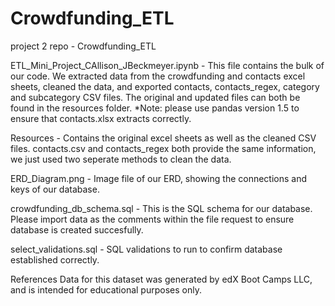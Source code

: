 # Crowdfunding_ETL
project 2 repo - Crowdfunding_ETL


ETL_Mini_Project_CAllison_JBeckmeyer.ipynb - This file contains the bulk of our code. We extracted data from the crowdfunding and contacts excel sheets, cleaned the data, and exported contacts, contacts_regex, category and subcategory CSV files. The original and updated files can both be found in the resources folder. *Note: please use pandas version 1.5 to ensure that contacts.xlsx extracts correctly.

Resources - Contains the original excel sheets as well as the cleaned CSV files. contacts.csv and contacts_regex both provide the same information, we just used two seperate methods to clean the data.

ERD_Diagram.png - Image file of our ERD, showing the connections and keys of our database.

crowdfunding_db_schema.sql - This is the SQL schema for our database. Please import data as the comments within the file request to ensure database is created succesfully.

select_validations.sql - SQL validations to run to confirm database established correctly.

References
Data for this dataset was generated by edX Boot Camps LLC, and is intended for educational purposes only.
